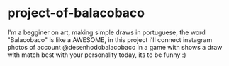 # project-of-balacobaco
I'm a begginer on art, making simple draws in portuguese, the word "Balacobaco" is like a AWESOME, in this project i'll connect instagram photos of account @desenhodobalacobaco in a game with shows a draw with match best with your personality today, its to be funny :) 
